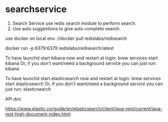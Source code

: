 # searchservice

1) Search Service use redis search module to perform search.
2) Use auto suggestions to give auto complete search.

use docker on local env.
//docker pull redislabs/redisearch

 docker run -p 6379:6379 redislabs/redisearch:latest


To have launchd start kibana now and restart at login:
  brew services start kibana
Or, if you don't want/need a background service you can just run:
  kibana
  
  To have launchd start elasticsearch now and restart at login:
    brew services start elasticsearch
  Or, if you don't want/need a background service you can just run:
    elasticsearch
    
 API doc
 
 https://www.elastic.co/guide/en/elasticsearch/client/java-rest/current/java-rest-high-document-index.html   